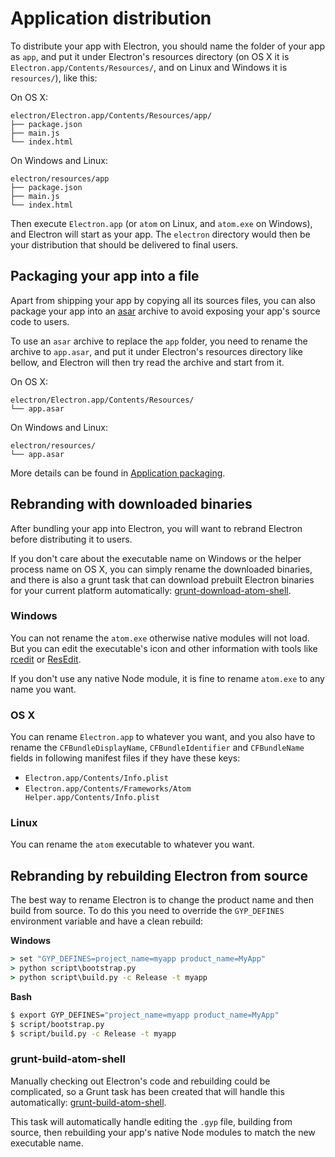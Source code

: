 # Application distribution

To distribute your app with Electron, you should name the folder of your app
as `app`, and put it under Electron's resources directory (on OS X it is
`Electron.app/Contents/Resources/`, and on Linux and Windows it is `resources/`),
like this:

On OS X:

```text
electron/Electron.app/Contents/Resources/app/
├── package.json
├── main.js
└── index.html
```

On Windows and Linux:

```text
electron/resources/app
├── package.json
├── main.js
└── index.html
```

Then execute `Electron.app` (or `atom` on Linux, and `atom.exe` on Windows), and
Electron will start as your app. The `electron` directory would then be
your distribution that should be delivered to final users.

## Packaging your app into a file

Apart from shipping your app by copying all its sources files, you can also
package your app into an [asar](https://github.com/atom/asar) archive to avoid
exposing your app's source code to users.

To use an `asar` archive to replace the `app` folder, you need to rename the
archive to `app.asar`, and put it under Electron's resources directory like
bellow, and Electron will then try read the archive and start from it.

On OS X:

```text
electron/Electron.app/Contents/Resources/
└── app.asar
```

On Windows and Linux:

```text
electron/resources/
└── app.asar
```

More details can be found in [Application packaging](application-packaging.md).

## Rebranding with downloaded binaries

After bundling your app into Electron, you will want to rebrand Electron
before distributing it to users.

If you don't care about the executable name on Windows or the helper process
name on OS X, you can simply rename the downloaded binaries, and there is also a
grunt task that can download prebuilt Electron binaries for your current
platform automatically:
[grunt-download-atom-shell](https://github.com/atom/grunt-download-atom-shell).

### Windows

You can not rename the `atom.exe` otherwise native modules will not load. But
you can edit the executable's icon and other information with tools like
[rcedit](https://github.com/atom/rcedit) or [ResEdit](http://www.resedit.net).

If you don't use any native Node module, it is fine to rename `atom.exe` to any
name you want.

### OS X

You can rename `Electron.app` to whatever you want, and you also have to rename the
`CFBundleDisplayName`, `CFBundleIdentifier` and `CFBundleName` fields in
following manifest files if they have these keys:

* `Electron.app/Contents/Info.plist`
* `Electron.app/Contents/Frameworks/Atom Helper.app/Contents/Info.plist`

### Linux

You can rename the `atom` executable to whatever you want.

## Rebranding by rebuilding Electron from source

The best way to rename Electron is to change the product name and then build
from source. To do this you need to override the `GYP_DEFINES` environment
variable and have a clean rebuild:

__Windows__

```cmd
> set "GYP_DEFINES=project_name=myapp product_name=MyApp"
> python script\bootstrap.py
> python script\build.py -c Release -t myapp
```

__Bash__

```bash
$ export GYP_DEFINES="project_name=myapp product_name=MyApp"
$ script/bootstrap.py
$ script/build.py -c Release -t myapp
```

### grunt-build-atom-shell

Manually checking out Electron's code and rebuilding could be complicated, so
a Grunt task has been created that will handle this automatically:
[grunt-build-atom-shell](https://github.com/paulcbetts/grunt-build-atom-shell).

This task will automatically handle editing the `.gyp` file, building from
source, then rebuilding your app's native Node modules to match the new
executable name.

